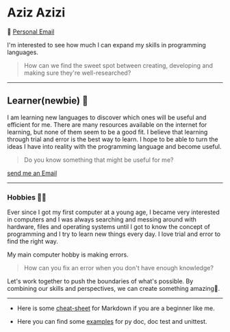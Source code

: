 # Aziz Azizi

📧 [Personal Email](mailto:aziztablo.aa@gmail.com "Aziz Azizi")

I'm interested to see how much I can expand my skills in programming languages.

> How can we find the sweet spot between creating, developing and making sure
they're well-researched?

---

## Learner(newbie) 🔰

I am learning new languages to discover which ones will be useful and efficient
for me. There are many resources available on the internet for learning,
but none of them seem to be a good fit. I believe that learning through
trial and error is the best way to learn.
I hope to be able to turn the ideas I have into reality with the
programming language and become useful.

> Do you know something that might be useful for me?

[send me an Email](mailto:aziztablo.aa@gmail.com "Aziz Azizi")

---

### Hobbies 👨‍💻

Ever since I got my first computer at a young age, I became very interested in
computers and I was always searching and messing around with hardware, files and
operating systems until I got to know the concept of programming and I try to
learn new things every day.
I love trial and error to find the right way.

My main computer hobby is making errors.

> How can you fix an error when you don't have enough knowledge?

Let's work together to push the boundaries of what's possible. By combining our
skills and perspectives, we can create something amazing🤝.

---

- Here is some [cheat-sheet](https://github.com/Azizsin7/Cheat-Sheet.git)
for Markdown if you are a beginner like me.

- Here you can find some [examples](https://github.com/Azizsin7/pytest.git) for
py doc, doc test and unittest.
